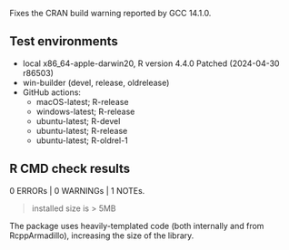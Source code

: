 Fixes the CRAN build warning reported by GCC 14.1.0.

## Test environments
* local x86_64-apple-darwin20, R version 4.4.0 Patched (2024-04-30 r86503)
* win-builder (devel, release, oldrelease)
* GitHub actions:
  * macOS-latest; R-release
  * windows-latest; R-release
  * ubuntu-latest; R-devel
  * ubuntu-latest; R-release
  * ubuntu-latest; R-oldrel-1

## R CMD check results

0 ERRORs | 0 WARNINGs | 1 NOTEs.

> installed size is > 5MB

The package uses heavily-templated code (both internally and from RcppArmadillo), increasing the size of the library.
